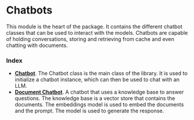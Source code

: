# Chatbots

This module is the heart of the package. It contains the different chatbot classes that can be used to interact with the models. Chatbots are capable of holding conversations, storing and retrieving from cache and even chatting with documents.

### Index

- [**Chatbot**](chatbot.md). The Chatbot class is the main class of the library. It is used to initialize a chatbot instance, which can then be used to chat with an LLM.
- [**Document Chatbot**](documentChatbot.md). A chatbot that uses a knowledge base to answer questions. The knowledge base is a vector store that contains the documents. The embeddings model is used to embed the documents and the prompt. The model is used to generate the response.
